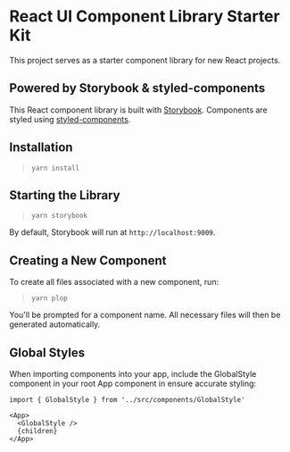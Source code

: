 # React UI Component Library Starter Kit

This project serves as a starter component library for new React projects.

## Powered by Storybook & styled-components

This React component library is built with [Storybook](https://storybook.js.org). Components are styled using [styled-components](https://www.styled-components.com).

## Installation

> `yarn install`

## Starting the Library

> `yarn storybook`

By default, Storybook will run at `http://localhost:9009`.

## Creating a New Component

To create all files associated with a new component, run:

> `yarn plop`

You'll be prompted for a component name. All necessary files
will then be generated automatically.

## Global Styles

When importing components into your app, include the GlobalStyle component
in your root App component in ensure accurate styling:

```
import { GlobalStyle } from '../src/components/GlobalStyle'

<App>
  <GlobalStyle />
  {children}
</App>
```
